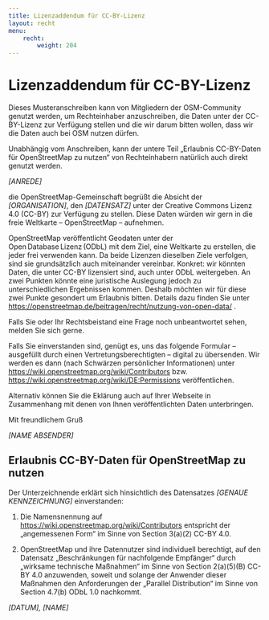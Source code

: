 ```yaml
---
title: Lizenzaddendum für CC-BY-Lizenz
layout: recht
menu:
    recht:
        weight: 204
---
```


# Lizenzaddendum für CC-BY-Lizenz

Dieses Musteranschreiben kann von Mitgliedern der OSM-Community genutzt werden,
um Rechteinhaber anzuschreiben, die Daten unter der CC-BY-Lizenz zur Verfügung
stellen und die wir darum bitten wollen, dass wir die Daten auch bei OSM nutzen
dürfen.

Unabhängig vom Anschreiben, kann der untere Teil „Erlaubnis CC-BY-Daten für
OpenStreetMap zu nutzen“ von Rechteinhabern natürlich auch direkt genutzt
werden.

<div class="waiver-template">

<var>[ANREDE]</var>

die OpenStreetMap-Gemeinschaft begrüßt die Absicht der
<var>[ORGANISATION]</var>, den <var>[DATENSATZ]</var> unter der Creative
Commons Lizenz 4.0 (CC-BY) zur Verfügung zu stellen. Diese Daten würden wir
gern in die freie Weltkarte – OpenStreetMap – aufnehmen.

OpenStreetMap veröffentlicht Geodaten unter der Open Database Lizenz (ODbL) mit
dem Ziel, eine Weltkarte zu erstellen, die jeder frei verwenden kann. Da beide
Lizenzen dieselben Ziele verfolgen, sind sie grundsätzlich auch miteinander
vereinbar. Konkret: wir könnten Daten, die unter CC-BY lizensiert sind, auch
unter ODbL weitergeben. An zwei Punkten könnte eine juristische Auslegung
jedoch zu unterschiedlichen Ergebnissen kommen. Deshalb möchten wir für diese
zwei Punkte gesondert um Erlaubnis bitten. Details dazu finden Sie unter
https://openstreetmap.de/beitragen/recht/nutzung-von-open-data/ .

Falls Sie oder Ihr Rechtsbeistand eine Frage noch unbeantwortet sehen, melden
Sie sich gerne.

Falls Sie einverstanden sind, genügt es, uns das folgende Formular – ausgefüllt
durch einen Vertretungsberechtigten – digital zu übersenden. Wir werden es dann
(nach Schwärzen persönlicher Informationen) unter
https://wiki.openstreetmap.org/wiki/Contributors bzw.
https://wiki.openstreetmap.org/wiki/DE:Permissions veröffentlichen.

Alternativ können Sie die Eklärung auch auf Ihrer Webseite in Zusammenhang mit
denen von Ihnen veröffentlichten Daten unterbringen.

Mit freundlichem Gruß

<var>[NAME ABSENDER]</var>

## Erlaubnis CC-BY-Daten für OpenStreetMap zu nutzen

Der Unterzeichnende erklärt sich hinsichtlich des Datensatzes <var>[GENAUE
KENNZEICHNUNG]</var> einverstanden:

1. Die Namensnennung auf https://wiki.openstreetmap.org/wiki/Contributors
   entspricht der „angemessenen Form“ im Sinne von Section 3(a)(2) CC-BY 4.0.

2. OpenStreetMap und ihre Datennutzer sind individuell berechtigt, auf den
   Datensatz „Beschränkungen für nachfolgende Empfänger“ durch „wirksame
   technische Maßnahmen“ im Sinne von Section 2(a)(5)(B) CC-BY 4.0 anzuwenden, soweit
   und solange der Anwender dieser Maßnahmen den Anforderungen der „Parallel
   Distribution“ im Sinne von Section 4.7(b) ODbL 1.0 nachkommt.

<var>[DATUM], [NAME]</var>

</div>


